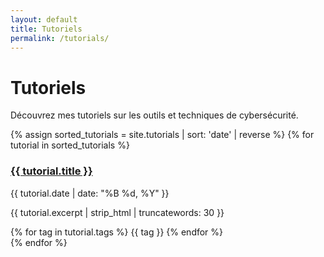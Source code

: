 ```yaml
---
layout: default
title: Tutoriels
permalink: /tutorials/
---
```


# Tutoriels

Découvrez mes tutoriels sur les outils et techniques de cybersécurité.

{% assign sorted_tutorials = site.tutorials | sort: 'date' | reverse %}
{% for tutorial in sorted_tutorials %}
<div class="post-card">
  <h3 class="post-title">
    <a href="{{ tutorial.url | relative_url }}">{{ tutorial.title }}</a>
  </h3>
  <div class="post-meta">{{ tutorial.date | date: "%B %d, %Y" }}</div>
  <p>{{ tutorial.excerpt | strip_html | truncatewords: 30 }}</p>
  <div class="tags">
    {% for tag in tutorial.tags %}
    <span class="tag">{{ tag }}</span>
    {% endfor %}
  </div>
</div>
{% endfor %}